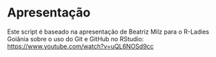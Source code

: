 # Apresentação
Este script é baseado na apresentação de Beatriz Milz para o R-Ladies Goiânia sobre o uso do Git e GitHub no RStudio: <https://www.youtube.com/watch?v=uQL6NOSd9cc>
